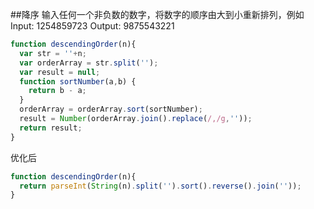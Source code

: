 ##降序
输入任何一个非负数的数字，将数字的顺序由大到小重新排列，例如Input: 1254859723 Output: 9875543221

```js
function descendingOrder(n){
  var str = ''+n;
  var orderArray = str.split('');
  var result = null;
  function sortNumber(a,b) {
    return b - a;
  }
  orderArray = orderArray.sort(sortNumber);
  result = Number(orderArray.join().replace(/,/g,''));
  return result;
}
```
优化后
```js
function descendingOrder(n){
  return parseInt(String(n).split('').sort().reverse().join(''));
}
```
